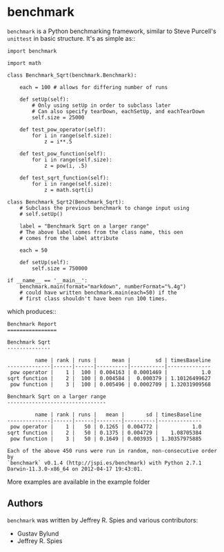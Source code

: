 benchmark
=========

``benchmark`` is a Python benchmarking framework, similar to Steve Purcell's
``unittest`` in basic structure. It's as simple as::

    import benchmark

    import math

    class Benchmark_Sqrt(benchmark.Benchmark):

        each = 100 # allows for differing number of runs

        def setUp(self):
            # Only using setUp in order to subclass later
            # Can also specify tearDown, eachSetUp, and eachTearDown
            self.size = 25000

        def test_pow_operator(self):
            for i in range(self.size):
                z = i**.5

        def test_pow_function(self):
            for i in range(self.size):
                z = pow(i, .5)

        def test_sqrt_function(self):
            for i in range(self.size):
                z = math.sqrt(i)

    class Benchmark_Sqrt2(Benchmark_Sqrt):
        # Subclass the previous benchmark to change input using
        # self.setUp()

        label = "Benchmark Sqrt on a larger range"
        # The above label comes from the class name, this oen
        # comes from the label attribute

        each = 50

        def setUp(self):
            self.size = 750000

    if __name__ == '__main__':
        benchmark.main(format="markdown", numberFormat="%.4g")
        # could have written benchmark.main(each=50) if the
        # first class shouldn't have been run 100 times.

which produces::

    Benchmark Report
    ================

    Benchmark Sqrt
    --------------

             name | rank | runs |     mean |        sd | timesBaseline
    --------------|------|------|----------|-----------|--------------
     pow operator |    1 |  100 | 0.004163 | 0.0001469 |           1.0
    sqrt function |    2 |  100 | 0.004584 |  0.000379 | 1.10126499627
     pow function |    3 |  100 | 0.005496 | 0.0002709 | 1.32031909568

    Benchmark Sqrt on a larger range
    --------------------------------

             name | rank | runs |   mean |       sd | timesBaseline
    --------------|------|------|--------|----------|--------------
     pow operator |    1 |   50 | 0.1265 | 0.004772 |           1.0
    sqrt function |    2 |   50 | 0.1375 | 0.004729 |    1.08705384
     pow function |    3 |   50 | 0.1649 | 0.003935 | 1.30357975885

    Each of the above 450 runs were run in random, non-consecutive order by
    `benchmark` v0.1.4 (http://jspi.es/benchmark) with Python 2.7.1
    Darwin-11.3.0-x86_64 on 2012-04-17 19:43:01.

More examples are available in the example folder


Authors
----
`benchmark` was written by Jeffrey R. Spies and various contributors:

- Gustav Bylund
- Jeffrey R. Spies
